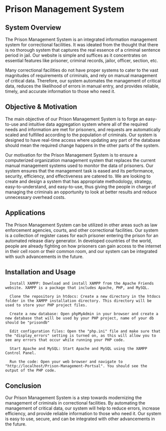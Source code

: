 # Prison Management System
## System Overview
The Prison Management System is an integrated information management system for correctional facilities. It was ideated from the thought that there is no thorough system that captures the real essence of a criminal sentence period in jail. Our website is simple and suffices as it concentrates on essential features like prisoner, criminal records, jailor, officer, section, etc.

Many correctional facilities do not have proper systems to cater to the vast magnitudes of requirements of criminals, and rely on manual management of critical data. Therefore, our system automates the management of critical data, reduces the likelihood of errors in manual entry, and provides reliable, timely, and accurate information to those who need it.

## Objective & Motivation
The main objective of our Prison Management System is to forge an easy-to-use and intuitive data aggregation system where all of the required needs and information are met for prisoners, and requests are automatically scaled and fulfilled according to the population of criminals. Our system is designed to have real-time access where updating any part of the database should mean the required change happens in the other parts of the system.

Our motivation for the Prison Management System is to ensure a computerized organization management system that replaces the current manual management systems used to monitor the data of prisoners. Our system ensures that the management task is eased and its performance, security, efficiency, and effectiveness are catered to. We are looking to create and design a system that has appropriate methodology, strategy, easy-to-understand, and easy-to-use, thus giving the people in charge of managing the criminals an opportunity to look at better results and reduce unnecessary overhead costs.

## Applications
The Prison Management System can be utilized in other areas such as law enforcement agencies, courts, and other correctional facilities. Our system is a collection of register cases for each prisoner entering the prison for an automated release diary generator. In developed countries of the world, people are already fighting on how prisoners can gain access to the internet in their cell room or their common room, and our system can be integrated with such advancements in the future.

## Installation and Usage
      Install XAMPP: Download and install XAMPP from the Apache Friends website. XAMPP is a package that includes Apache, PHP, and MySQL.

      Clone the repository in htdocs: Create a new directory in the htdocs folder in the XAMPP installation directory. This directory will be used to store your PHP project files.

      Create a new database: Open phpMyAdmin in your browser and create a new database that will be used by your PHP project, name of your db should be "prisondb"

      Edit configuration files: Open the "php.ini" file and make sure that the "display_errors" setting is turned on, as this will allow you to see any errors that occur while running your PHP code.

      Start Apache and MySQL: Start Apache and MySQL using the XAMPP Control Panel.

      Run the code: Open your web browser and navigate to "http://localhost/Prison-Management-Portsal". You should see the output of the PHP code.

## Conclusion
Our Prison Management System is a step towards modernizing the management of criminals in correctional facilities. By automating the management of critical data, our system will help to reduce errors, increase efficiency, and provide reliable information to those who need it. Our system is easy to use, secure, and can be integrated with other advancements in the future.
